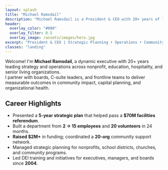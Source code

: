 ```yaml
---
layout: splash
title: "Michael Ramsdail"
description: "Michael Ramsdail is a President & CEO with 20+ years of leadership experience in strategy, operations, and community impact across nonprofit, education, hospitality, and senior living."
header:
  overlay_color: "#000"
  overlay_filter: 0.5
  overlay_image: /assets/images/hero.jpg
excerpt: "President & CEO | Strategic Planning • Operations • Community Impact"
classes: "landing"
---
```


Welcome! I'm **Michael Ramsdail**, a dynamic executive with 20+ years leading strategy and operations across nonprofit, education, hospitality, and senior living organizations.  
I partner with boards, C-suite leaders, and frontline teams to deliver measurable outcomes in community impact, capital planning, and organizational health.

## Career Highlights
- Presented a **5-year strategic plan** that helped pass a **$70M facilities referendum**.
- Built a department from **2 → 15 employees** and **20 volunteers** in 24 months.
- **Raised $2M+** in funding; coordinated a **20-org** community support network.
- Managed strategic planning for nonprofits, school districts, churches, and community programs.
- Led DEI training and initiatives for executives, managers, and boards since **2004**.
